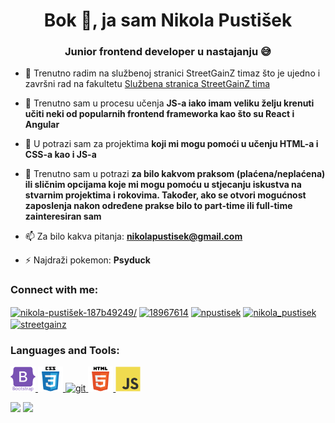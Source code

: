 <h1 align="center">Bok 👋, ja sam Nikola Pustišek</h1>
<h3 align="center">Junior frontend developer u nastajanju 😅</h3>

- 🔭 Trenutno radim na službenoj stranici StreetGainZ timaz što je ujedno i završni rad na fakultetu [Službena stranica StreetGainZ tima](platypus712.github.io/streetgainz.net/)

- 🌱 Trenutno sam u procesu učenja **JS-a iako imam veliku želju krenuti učiti neki od popularnih frontend frameworka kao što su React i Angular**

- 👯 U potrazi sam za projektima **koji mi mogu pomoći u učenju HTML-a i CSS-a kao i JS-a**

- 🤝 Trenutno sam u potrazi **za bilo kakvom praksom (plaćena/neplaćena) ili sličnim opcijama koje mi mogu pomoću u stjecanju iskustva na stvarnim projektima i rokovima. Također, ako se otvori mogućnost zaposlenja nakon određene prakse bilo to part-time ili full-time zainteresiran sam**

- 📫 Za bilo kakva pitanja: **nikolapustisek@gmail.com**

- ⚡ Najdraži pokemon: **Psyduck**

<h3 align="left">Connect with me:</h3>
<p align="left">
<a href="https://linkedin.com/in/nikola-pustišek-187b49249/" target="blank"><img align="center" src="https://raw.githubusercontent.com/rahuldkjain/github-profile-readme-generator/master/src/images/icons/Social/linked-in-alt.svg" alt="nikola-pustišek-187b49249/" height="30" width="40" /></a>
<a href="https://stackoverflow.com/users/18967614" target="blank"><img align="center" src="https://raw.githubusercontent.com/rahuldkjain/github-profile-readme-generator/master/src/images/icons/Social/stack-overflow.svg" alt="18967614" height="30" width="40" /></a>
<a href="https://fb.com/npustisek" target="blank"><img align="center" src="https://raw.githubusercontent.com/rahuldkjain/github-profile-readme-generator/master/src/images/icons/Social/facebook.svg" alt="npustisek" height="30" width="40" /></a>
<a href="https://instagram.com/nikola_pustisek" target="blank"><img align="center" src="https://raw.githubusercontent.com/rahuldkjain/github-profile-readme-generator/master/src/images/icons/Social/instagram.svg" alt="nikola_pustisek" height="30" width="40" /></a>
<a href="https://www.youtube.com/c/streetgainz" target="blank"><img align="center" src="https://raw.githubusercontent.com/rahuldkjain/github-profile-readme-generator/master/src/images/icons/Social/youtube.svg" alt="streetgainz" height="30" width="40" /></a>
</p>

<h3 align="left">Languages and Tools:</h3>
<p align="left"> <a href="https://getbootstrap.com" target="_blank" rel="noreferrer"> <img src="https://raw.githubusercontent.com/devicons/devicon/master/icons/bootstrap/bootstrap-plain-wordmark.svg" alt="bootstrap" width="40" height="40"/> </a> <a href="https://www.w3schools.com/css/" target="_blank" rel="noreferrer"> <img src="https://raw.githubusercontent.com/devicons/devicon/master/icons/css3/css3-original-wordmark.svg" alt="css3" width="40" height="40"/> </a> <a href="https://git-scm.com/" target="_blank" rel="noreferrer"> <img src="https://www.vectorlogo.zone/logos/git-scm/git-scm-icon.svg" alt="git" width="40" height="40"/> </a> <a href="https://www.w3.org/html/" target="_blank" rel="noreferrer"> <img src="https://raw.githubusercontent.com/devicons/devicon/master/icons/html5/html5-original-wordmark.svg" alt="html5" width="40" height="40"/> </a> <a href="https://developer.mozilla.org/en-US/docs/Web/JavaScript" target="_blank" rel="noreferrer"> <img src="https://raw.githubusercontent.com/devicons/devicon/master/icons/javascript/javascript-original.svg" alt="javascript" width="40" height="40"/> </a> </p>
<a href="https://git.io/streak-stats"><img src="https://streak-stats.demolab.com?user=Platypus712&theme=yellowdark&hide_border=true&date_format=n%2Fj%5B%2FY%5D&background=000000"/></a>
<a href="https://github.com/anuraghazra/github-readme-stats"><img src="https://github-readme-stats.vercel.app/api?username=Platypus712&theme=highcontrast"/></a>

